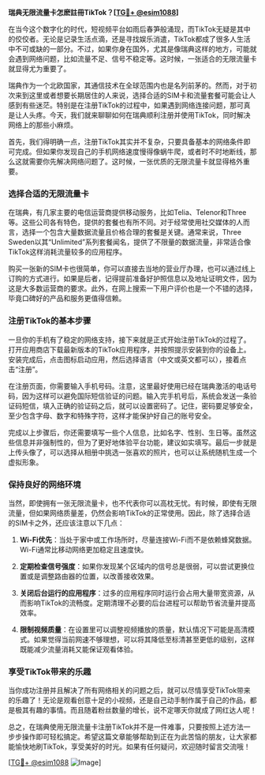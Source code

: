 **瑞典无限流量卡怎麽註冊TikTok？[[TG💪+ @esim1088](https://t.me/s/esim1088)]**

在当今这个数字化的时代，短视频平台如雨后春笋般涌现，而TikTok无疑是其中的佼佼者。无论是记录生活点滴，还是寻找娱乐消遣，TikTok都成了很多人生活中不可或缺的一部分。不过，如果你身在国外，尤其是像瑞典这样的地方，可能就会遇到网络问题，比如流量不足、信号不稳定等。这时候，一张适合的无限流量卡就显得尤为重要了。

瑞典作为一个北欧国家，其通信技术在全球范围内也是名列前茅的。然而，对于初次来到这里或者想要长期居住的人来说，选择合适的SIM卡和流量套餐可能会让人感到有些迷茫。特别是在注册TikTok的过程中，如果遇到网络连接问题，那可真是让人头疼。今天，我们就来聊聊如何在瑞典顺利注册并使用TikTok，同时解决网络上的那些小麻烦。

首先，我们得明确一点，注册TikTok其实并不复杂，只要具备基本的网络条件即可完成。但如果你发现自己的手机网络速度慢得像蜗牛爬，或者时不时地断线，那么这就需要你先解决网络问题了。这时候，一张优质的无限流量卡就显得格外重要。

### **选择合适的无限流量卡**

在瑞典，有几家主要的电信运营商提供移动服务，比如Telia、Telenor和Three等。这些公司各有特色，提供的套餐也有所不同。对于经常使用社交媒体的人而言，选择一个包含大量数据流量且价格合理的套餐是关键。通常来说，Three Sweden以其“Unlimited”系列套餐闻名，提供了不限量的数据流量，非常适合像TikTok这样消耗流量较多的应用程序。

购买一张新的SIM卡也很简单，你可以直接去当地的营业厅办理，也可以通过线上订购的方式进行。如果是后者，记得提前准备好护照信息以及地址证明文件，因为这是大多数运营商的要求。此外，在网上搜索一下用户评价也是一个不错的选择，毕竟口碑好的产品和服务更值得信赖。

### **注册TikTok的基本步骤**

一旦你的手机有了稳定的网络支持，接下来就是正式开始注册TikTok的过程了。打开应用商店下载最新版本的TikTok应用程序，并按照提示安装到你的设备上。安装完成后，点击图标启动应用，然后选择语言（中文或英文都可以），接着点击“注册”。

在注册页面，你需要输入手机号码。注意，这里最好使用已经在瑞典激活的电话号码，因为这样可以避免国际短信验证的问题。输入完手机号后，系统会发送一条验证码短信，填入正确的验证码之后，就可以设置密码了。记住，密码要足够安全，至少包含字母、数字和特殊字符，这样才能保护好自己的账号安全。

完成以上步骤后，你还需要填写一些个人信息，比如名字、性别、生日等。虽然这些信息并非强制性的，但为了更好地体验平台功能，建议如实填写。最后一步就是上传头像了，可以选择从相册中挑选一张喜欢的照片，也可以让系统随机生成一个虚拟形象。

### **保持良好的网络环境**

当然，即使拥有一张无限流量卡，也不代表你可以高枕无忧。有时候，即使有无限流量，但如果网络质量差，仍然会影响TikTok的正常使用。因此，除了选择合适的SIM卡之外，还应该注意以下几点：

1. **Wi-Fi优先**：当处于家中或工作场所时，尽量连接Wi-Fi而不是依赖蜂窝数据。Wi-Fi通常比移动网络更加稳定且速度快。
   
2. **定期检查信号强度**：如果你发现某个区域内的信号总是很弱，可以尝试更换位置或是调整路由器的位置，以改善接收效果。

3. **关闭后台运行的应用程序**：过多的应用程序同时运行会占用大量带宽资源，从而影响TikTok的流畅度。定期清理不必要的后台进程可以帮助节省流量并提高效率。

4. **限制视频质量**：在设置里可以调整视频播放的质量，默认情况下可能是高清模式。如果觉得当前网速不够理想，可以将其降低至标清甚至更低的级别，这样既能减少流量消耗又能保证观看体验。

### **享受TikTok带来的乐趣**

当你成功注册并且解决了所有网络相关的问题之后，就可以尽情享受TikTok带来的乐趣了！无论是观看创意十足的小视频，还是自己动手制作属于自己的作品，都是极其有趣的事情。而且随着粉丝数量的增长，说不定哪天你就成了网红达人呢！

总之，在瑞典使用无限流量卡注册TikTok并不是一件难事，只要按照上述方法一步步操作即可轻松搞定。希望这篇文章能够帮助到正在为此苦恼的朋友，让大家都能愉快地刷TikTok，享受美好的时光。如果有任何疑问，欢迎随时留言交流哦！

[[TG💪+ @esim1088](https://t.me/s/esim1088) ![Image](https://i.postimg.cc/4NQfJmqS/Snipaste-2025-05-13-00-14-12.png)]